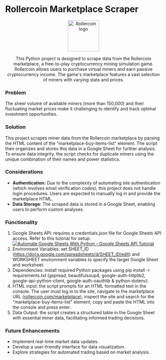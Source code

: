 # Rollercoin Marketplace Scraper

<div align=center>
  <img src="https://github.com/user-attachments/assets/4affda23-38a1-4e9e-802f-f2fc4da74319" alt="Rollercoin logo" width="100">
  <p>This Python project is designed to scrape data from the Rollercoin marketplace, a free-to-play cryptocurrency mining simulation game. Rollercoin allows users to purchase virtual miners and earn passive cryptocurrency income. The game's marketplace features a vast selection of miners with varying stats and prices.</p>
</div>

### Problem
The sheer volume of available miners (more than 150,000) and their fluctuating market prices make it challenging to identify and track optimal investment opportunities.

### Solution
This project scrapes miner data from the Rollercoin marketplace by parsing the HTML content of the "marketplace-buy-items-list" element. The script then organizes and stores this data in a Google Sheet for further analysis. To ensure data integrity, the script checks for duplicate miners using the unique combination of their names and power statistics.

### Considerations
- **Authentication:** Due to the complexity of automating site authentication (which involves email verification codes), this project does not handle login procedures. Users are expected to manually log in and provide the marketplace HTML.
- **Data Storage**: The scraped data is stored in a Google Sheet, enabling users to perform custom analyses.

### Functionality

1. Google Sheets API: requires a credentials.json file for Google Sheets API access. Refer to this tutorial for setup:
   [![Automate Google Sheets With Python - Google Sheets API Tutorial](https://markdown-videos-api.jorgenkh.no/url?url=https%3A%2F%2Fwww.youtube.com%2Fwatch%3Fv%3DzCEJurLGFRk)](https://www.youtube.com/watch?v=zCEJurLGFRk)
   <br>
3. Environment Variables: set SHEET_ID (https://docs.google.com/spreadsheets/d/SHEET_ID/edit) and WORKSHEET environment variables to specify the target Google Sheet and worksheet.
4. Dependencies: install required Python packages using pip install -r requirements.txt (gspread, beautifulsoup4, google-auth-httplib2, google-api-python-client, google-auth-oauthlib & python-dotenv).
5. HTML input: the script prompts for an HTML formatted text in the console. The user must log in to the site, navigate to the marketplace URL ([rollercoin.com/marketplace](http://rollercoin.com/marketplace)), inspect the site and search for the "marketplace-buy-items-list" element, copy and paste the HTML into the console and press enter.
6. Data Output: the script creates a structured table in the Google Sheet with essential miner data, facilitating informed trading decisions.

### Future Enhancements

- Implement real-time market data updates.
- Develop a user-friendly interface for data visualization.
- Explore strategies for automated trading based on market analysis.
